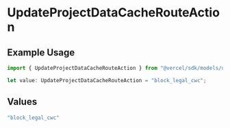 # UpdateProjectDataCacheRouteAction

## Example Usage

```typescript
import { UpdateProjectDataCacheRouteAction } from "@vercel/sdk/models/updateprojectdatacacheop.js";

let value: UpdateProjectDataCacheRouteAction = "block_legal_cwc";
```

## Values

```typescript
"block_legal_cwc"
```